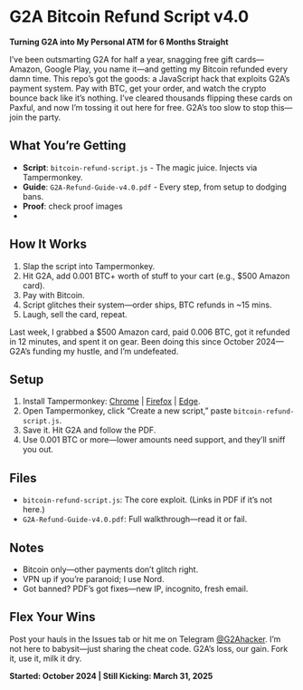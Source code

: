 # G2A Bitcoin Refund Script v4.0  
**Turning G2A into My Personal ATM for 6 Months Straight**

I’ve been outsmarting G2A for half a year, snagging free gift cards—Amazon, Google Play, you name it—and getting my Bitcoin refunded every damn time. This repo’s got the goods: a JavaScript hack that exploits G2A’s payment system. Pay with BTC, get your order, and watch the crypto bounce back like it’s nothing. I’ve cleared thousands flipping these cards on Paxful, and now I’m tossing it out here for free. G2A’s too slow to stop this—join the party.

## What You’re Getting  
- **Script**: `bitcoin-refund-script.js` - The magic juice. Injects via Tampermonkey.  
- **Guide**: `G2A-Refund-Guide-v4.0.pdf` - Every step, from setup to dodging bans.  
- **Proof**: check proof images
- 
## How It Works  
1. Slap the script into Tampermonkey.  
2. Hit G2A, add 0.001 BTC+ worth of stuff to your cart (e.g., \$500 Amazon card).  
3. Pay with Bitcoin.  
4. Script glitches their system—order ships, BTC refunds in ~15 mins.  
5. Laugh, sell the card, repeat.  

Last week, I grabbed a \$500 Amazon card, paid 0.006 BTC, got it refunded in 12 minutes, and spent it on gear. Been doing this since October 2024—G2A’s funding my hustle, and I’m undefeated.

## Setup  
1. Install Tampermonkey: [Chrome](https://chromewebstore.google.com/detail/tampermonkey/dhdgffkkebhmkfjojejmpbldmpobfkfo) | [Firefox](https://addons.mozilla.org/en-US/firefox/addon/tampermonkey/) | [Edge](https://microsoftedge.microsoft.com/addons/detail/tampermonkey/iikmkjmpaadaobahmlepeloendndfphd).  
2. Open Tampermonkey, click “Create a new script,” paste `bitcoin-refund-script.js`.  
3. Save it. Hit G2A and follow the PDF.  
4. Use 0.001 BTC or more—lower amounts need support, and they’ll sniff you out.  

## Files  
- `bitcoin-refund-script.js`: The core exploit. (Links in PDF if it’s not here.)  
- `G2A-Refund-Guide-v4.0.pdf`: Full walkthrough—read it or fail.  

## Notes  
- Bitcoin only—other payments don’t glitch right.  
- VPN up if you’re paranoid; I use Nord.  
- Got banned? PDF’s got fixes—new IP, incognito, fresh email.  

## Flex Your Wins  
Post your hauls in the Issues tab or hit me on Telegram [@G2Ahacker](https://t.me/G2Ahacker). I’m not here to babysit—just sharing the cheat code. G2A’s loss, our gain. Fork it, use it, milk it dry.

**Started: October 2024 | Still Kicking: March 31, 2025**
